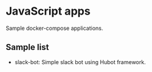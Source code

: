 # JavaScript apps

Sample docker-compose applications.

## Sample list

* slack-bot: Simple slack bot using Hubot framework.
